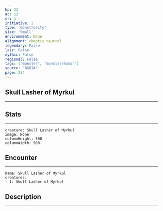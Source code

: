 ```yaml
---
hp: 32
ac: 12
cr: 1
initiative: 2
type: 'monstrosity'    
size: 'Small'
environment: None
alignment: chaotic neutral
legendary: False
lair: False
mythic: False
regional: False
tags: ['monster', 'monster/human']
source: "BGDIA"
page: 234
---
```


## Skull Lasher of Myrkul
---



## Stats
---

```statblock
creature: Skull Lasher of Myrkul
image: None
columnHeight: 500
columnWidth: 500
```

## Encounter
---

```encounter-table
name: Skull Lasher of Myrkul
creatures:
- 1: Skull Lasher of Myrkul
```

## Description
---




